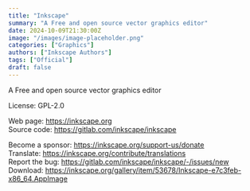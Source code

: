```yaml
---
title: "Inkscape"
summary: "A Free and open source vector graphics editor"
date: 2024-10-09T21:30:00Z
image: "/images/image-placeholder.png"
categories: ["Graphics"]
authors: ["Inkscape Authors"]
tags: ["Official"]
draft: false
---
```


A Free and open source vector graphics editor

License: GPL-2.0

Web page: <https://inkscape.org>  
Source code: <https://gitlab.com/inkscape/inkscape>

Become a sponsor: <https://inkscape.org/support-us/donate>  
Translate: <https://inkscape.org/contribute/translations>  
Report the bug: <https://gitlab.com/inkscape/inkscape/-/issues/new>  
Download: <https://inkscape.org/gallery/item/53678/Inkscape-e7c3feb-x86_64.AppImage>
